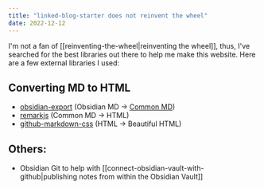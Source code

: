 ```yaml
---
title: "linked-blog-starter does not reinvent the wheel"
date: 2022-12-12
---
```

I'm not a fan of [[reinventing-the-wheel|reinventing the wheel]], thus, I've searched for the best libraries out there to help me make this website. Here are a few external libraries I used:

## Converting MD to HTML
- [obsidian-export](https://github.com/zoni/obsidian-export) (Obsidian MD -> [Common MD](https://commonmark.org/))
- [remarkjs](https://github.com/remarkjs/remark) (Common MD -> HTML)
- [github-markdown-css](https://github.com/sindresorhus/github-markdown-css) (HTML -> Beautiful HTML)

## Others:
- Obsidian Git to help with [[connect-obsidian-vault-with-github|publishing notes from within the Obsidian Vault]]